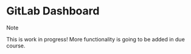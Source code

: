# GitLab Dashboard

> [!NOTE]
> This is work in progress! More functionality is going to be added in due course.
